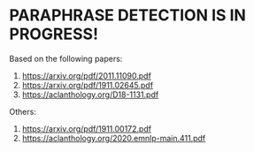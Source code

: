 # PARAPHRASE DETECTION IS IN PROGRESS!

Based on the following papers:

1) https://arxiv.org/pdf/2011.11090.pdf
2) https://arxiv.org/pdf/1911.02645.pdf
3) https://aclanthology.org/D18-1131.pdf

Others:
1) https://arxiv.org/pdf/1911.00172.pdf
2) https://aclanthology.org/2020.emnlp-main.411.pdf